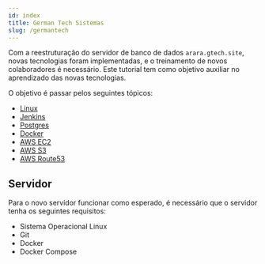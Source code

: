 ```yaml
---
id: index
title: German Tech Sistemas
slug: /germantech
---
```


Com a reestruturação do servidor de banco de dados `arara.gtech.site`, novas tecnologias foram implementadas, e o treinamento de novos colaboradores é necessário. Este tutorial tem como objetivo auxiliar no aprendizado das novas tecnologias.

O objetivo é passar pelos seguintes tópicos:

- [Linux](germantech/linux)
- [Jenkins](germantech/jenkins)
- [Postgres](germantech/postgres)
- [Docker](germantech/docker)
- [AWS EC2](germantech/aws_ec2)
- [AWS S3](germantech/aws_s3)
- [AWS Route53](germantech/aws_route53)

## Servidor

Para o novo servidor funcionar como esperado, é necessário que o servidor tenha os seguintes requisitos:

- Sistema Operacional Linux 
- Git
- Docker
- Docker Compose